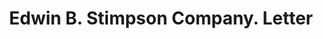 ---
doi: 10.7916/D83J4R03
date_other: '1925'
date_other_textual: '1925'
form: correspondence
genre:
- Letters (correspondence)
name:
- Edwin B. Stimpson Company
object_in_context_url: https://biggert.cul.columbia.edu/items/view/ave_biggert_00850
subject_hierarchical_geographic:
- New York, New York, United States
subject_name:
- Edwin B. Stimpson Company
title: Edwin B. Stimpson Company. Letter
sort_title: Edwin B. Stimpson Company. Letter
call_number: ave_biggert_00850
coordinates:
- 40.69277777777778,-73.99027777777778
pid: ave_biggert_00850
identifiers: ave_biggert_00850
thumbnail: https://derivativo-2.library.columbia.edu/iiif/2/ldpd:345820/full/!256,256/0/native.jpg
permalink: "/biggert/ave_biggert_00850/"
layout: iiif-image-page
---